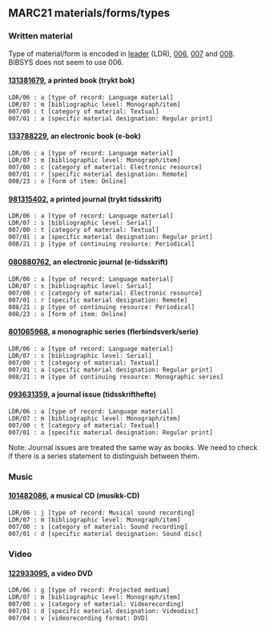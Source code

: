 ## MARC21 materials/forms/types

### Written material

Type of material/form is encoded in [leader](http://www.loc.gov/marc/bibliographic/bdleader.html) (LDR),
[006](http://www.loc.gov/marc/bibliographic/bd006.html), [007](http://www.loc.gov/marc/bibliographic/bd007.html)
and [008](http://www.loc.gov/marc/bibliographic/bd008.html). BIBSYS does not seem to use 006.


#### [131381679](http://oai.bibsys.no/oai/repository?verb=GetRecord&metadataPrefix=marcxchange&identifier=oai:bibsys.no:biblio:131381679), a printed book (trykt bok)

```
LDR/06 : a [type of record: Language material]
LDR/07 : m [bibliographic level: Monograph/item]
007/00 : t [category of material: Textual]
007/01 : a [specific material designation: Regular print]
```

#### [133788229](http://oai.bibsys.no/oai/repository?verb=GetRecord&metadataPrefix=marcxchange&identifier=oai:bibsys.no:biblio:133788229), an electronic book (e-bok)

```
LDR/06 : a [type of record: Language material]
LDR/07 : m [bibliographic level: Monograph/item]
007/00 : c [category of material: Electronic resource]
007/01 : r [specific material designation: Remote]
008/23 : o [form of item: Online]
```

#### [981315402](http://oai.bibsys.no/oai/repository?verb=GetRecord&metadataPrefix=marcxchange&identifier=oai:bibsys.no:biblio:981315402), a printed journal (trykt tidsskrift)

```
LDR/06 : a [type of record: Language material]
LDR/07 : s [bibliographic level: Serial]
007/00 : t [category of material: Textual]
007/01 : a [specific material designation: Regular print]
008/21 : p [type of continuing resource: Periodical]
```

#### [080880762](http://oai.bibsys.no/oai/repository?verb=GetRecord&metadataPrefix=marcxchange&identifier=oai:bibsys.no:biblio:080880762), an electronic journal (e-tidsskrift)

```
LDR/06 : a [type of record: Language material]
LDR/07 : s [bibliographic level: Serial]
007/00 : c [category of material: Electronic resource]
007/01 : r [specific material designation: Remote]
008/21 : p [type of continuing resource: Periodical]
008/23 : o [form of item: Online]
```

#### [801065968](http://oai.bibsys.no/oai/repository?verb=GetRecord&metadataPrefix=marcxchange&identifier=oai:bibsys.no:biblio:801065968), a monographic series (flerbindsverk/serie)

```
LDR/06 : a [type of record: Language material]
LDR/07 : s [bibliographic level: Serial]
007/00 : t [category of material: Textual]
007/01 : a [specific material designation: Regular print]
008/21 : m [type of continuing resource: Monographic series]
```

#### [093631359](http://oai.bibsys.no/oai/repository?verb=GetRecord&metadataPrefix=marcxchange&identifier=oai:bibsys.no:biblio:093631359), a journal issue (tidsskrifthefte)

```
LDR/06 : a [type of record: Language material]
LDR/07 : m [bibliographic level: Monograph/item]
007/00 : t [category of material: Textual]
007/01 : a [specific material designation: Regular print]
```

Note: Journal issues are treated the same way as books. We need to check if there is a series statement to distinguish between them.

### Music

#### [101482086](http://oai.bibsys.no/oai/repository?verb=GetRecord&metadataPrefix=marcxchange&identifier=oai:bibsys.no:biblio:101482086), a musical CD (musikk-CD)

```
LDR/06 : j [type of record: Musical sound recording]
LDR/07 : m [bibliographic level: Monograph/item]
007/00 : s [category of material: Sound recording]
007/01 : d [specific material designation: Sound disc]
```

### Video

#### [122933095](http://oai.bibsys.no/oai/repository?verb=GetRecord&metadataPrefix=marcxchange&identifier=oai:bibsys.no:biblio:122933095), a video DVD

```
LDR/06 : g [type of record: Projected medium]
LDR/07 : m [bibliographic level: Monograph/item]
007/00 : v [category of material: Videorecording]
007/01 : d [specific material designation: Videodisc]
007/04 : v [videorecording format: DVD]
```

